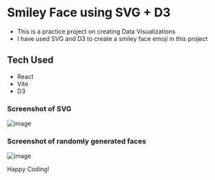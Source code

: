# Smiley Face using SVG + D3

- This is a practice project on creating Data Visualizations
- I have used SVG and D3 to create a smiley face emoji in this project

## Tech Used

- React
- Vite
- D3

### Screenshot of SVG 

![image](https://github.com/Shanmukh459/Smiley-face/assets/52078988/dc37a9a5-624b-4d8b-b7a1-9cc9147df04b)

### Screenshot of randomly generated faces

![image](https://github.com/Shanmukh459/Smiley-face/assets/52078988/ddfb4533-18b6-4542-b17c-efb10a7dfe2c)


Happy Coding!
